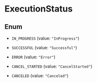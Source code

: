 

# ExecutionStatus

## Enum


* `IN_PROGRESS` (value: `"InProgress"`)

* `SUCCESSFUL` (value: `"Successful"`)

* `ERROR` (value: `"Error"`)

* `CANCEL_STARTED` (value: `"CancelStarted"`)

* `CANCELED` (value: `"Canceled"`)



